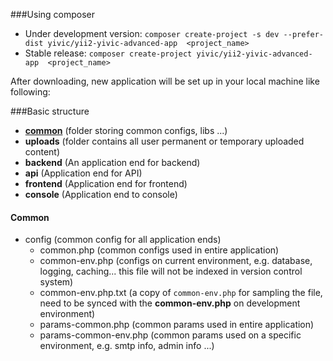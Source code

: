 ###Using composer
- Under development version: `composer create-project -s dev --prefer-dist yivic/yii2-yivic-advanced-app  <project_name>`
- Stable release: `composer create-project yivic/yii2-yivic-advanced-app  <project_name>`

After downloading, new application will be set up in your local machine like following:

###Basic structure
- [__common__](#common) (folder storing common configs, libs ...)
- __uploads__ (folder contains all user permanent or temporary uploaded content)
- __backend__ (An application end for backend)
- __api__ (Application end for API)
- __frontend__ (Application end for frontend)
- __console__ (Application end to console)


#### <a name="common"></a>Common
- config (common config for all application ends)
    + common.php (common configs used in entire application)
    + common-env.php (configs on current environment, e.g. database, logging, caching... this file will not be indexed in version control system)
    + common-env.php.txt (a copy of `common-env.php` for sampling the file, need to be synced with the __common-env.php__ on development environment)
    + params-common.php (common params used in entire application)
    + params-common-env.php (common params used on a specific environment, e.g. smtp info, admin info ...)